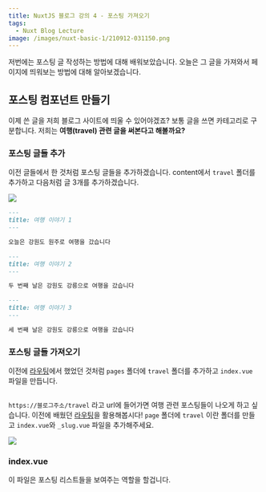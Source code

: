 ```yaml
---
title: NuxtJS 블로그 강의 4 - 포스팅 가져오기
tags:
  - Nuxt Blog Lecture
image: /images/nuxt-basic-1/210912-031150.png
---
```


저번에는 포스팅 글 작성하는 방법에 대해 배워보았습니다. 오늘은 그 글을 가져와서 페이지에 띄워보는 방법에 대해 알아보겠습니다.

<!--more-->

## 포스팅 컴포넌트 만들기

이제 쓴 글을 저희 블로그 사이트에 띄울 수 있어야겠죠? 보통 글을 쓰면 카테고리로 구분합니다. 저희는 **여행(travel) 관련 글을 써본다고 해볼까요?**

### 포스팅 글들 추가

이전 글들에서 한 것처럼 포스팅 글들을 추가하겠습니다. content에서 `travel` 폴더를 추가하고 다음처럼 글 3개를 추가하겠습니다.

![](/images/nuxt-basic-4/210926-145644.png)

```md [travel-story-1.md]
---
title: 여행 이야기 1
---

오늘은 강원도 원주로 여행을 갔습니다
```

```md [travel-story-2.md]
---
title: 여행 이야기 2
---

두 번째 날은 강원도 강릉으로 여행을 갔습니다
```

```md [travel-story-3.md]
---
title: 여행 이야기 3
---

세 번째 날은 강원도 강릉으로 여행을 갔습니다
```

### 포스팅 글들 가져오기

이전에 [라우팅](https://www.mclearning.dev/vuejs/2021/09/nuxt-basic-2)에서 했었던 것처럼 `pages` 폴더에 `travel` 폴더를 추가하고 `index.vue` 파일을 만듭니다.

```vue [index.vue]

```

`https://블로그주소/travel` 라고 url에 들어가면 여행 관련 포스팅들이 나오게 하고 싶습니다. 이전에 배웠던 [라우팅](https://www.mclearning.dev/vuejs/2021/09/nuxt-basic-2)을 활용해봅시다! `page` 폴더에 `travel` 이란 폴더를 만들고 `index.vue`와 `_slug.vue` 파일을 추가해주세요.

![](/images/nuxt-basic-4/210926-140517.png)

### index.vue

이 파일은 포스팅 리스트들을 보여주는 역할을 할겁니다.
